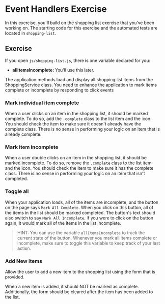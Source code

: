 # Event Handlers Exercise

In this exercise, you'll build on the shopping list exercise that you've been working on. The starting code for this exercise and the automated tests are located in `shopping-list`.

## Exercise

If you open `js/shopping-list.js`, there is one variable declared for you:

* **allItemsIncomplete:** You'll use this later.

The application methods load and display all shopping list items from the 
ShoppingService class. You need to enhance the application to mark items 
complete or incomplete by responding to click events


### Mark individual item complete

When a user clicks on an item in the shopping list, it should be marked complete. To do so, add the `.complete` class to the list item and the icon. You should check the item to make sure it doesn't already have the complete class. There is no sense in performing your logic on an item that is already complete.

### Mark item incomplete

When a user double clicks on an item in the shopping list, it should be marked incomplete. To do so, remove the `.complete` class to the list item and the icon. You should check the item to make sure it has the complete class. There is no sense in performing your logic on an item that isn't completed.

### Toggle all

When your application loads, all of the items are incomplete, and the button on the page says `Mark All Complete`. When you click on this button, all of the items in the list should be marked completed. The button's text should also switch to say `Mark All Incomplete`. If you were to click on the button again, it would mark all of the items in the list incomplete.

> HINT: You can use the variable `allItemsIncomplete` to track the current state of the button. Whenever you mark all items complete or incomplete, make sure to toggle this variable to keep track of your last action.

### Add New Items

Allow the user to add a new item to the shopping list using the form that is provided.

When a new item is added, it should NOT be marked as complete. Additionally, the form should be cleared after the item has been added to the list.
